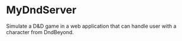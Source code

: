 # MyDndServer
Simulate a D&amp;D game in a web application that can handle user with a character from DndBeyond.
